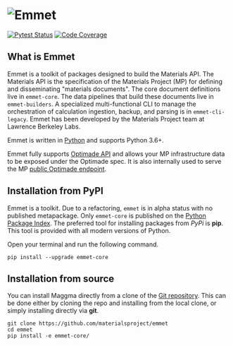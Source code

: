 # ![Emmet](images/logo_w_text.svg)

[![Pytest Status](https://github.com/materialsproject/emmet/workflows/testing/badge.svg)](https://github.com/materialsproject/emmet/actions?query=workflow%3Atesting)
[![Code Coverage](https://codecov.io/gh/materialsproject/emmet/branch/main/graph/badge.svg)](https://codecov.io/gh/materialsproject/emmet)

## What is Emmet

Emmet is a toolkit of packages designed to build the Materials API. The Materials API is the specification of the Materials Project (MP) for defining and disseminating "materials documents". The core document definitions live in `emmet-core`. The data pipelines that build these documents live in `emmet-builders`. A specialized multi-functional CLI to manage the orchestration of calculation ingestion, backup, and parsing is in `emmet-cli-legacy`. Emmet has been developed by the Materials Project team at Lawrence Berkeley Labs.

Emmet is written in [Python](http://docs.python-guide.org/en/latest/) and supports Python 3.6+.

Emmet fully supports [Optimade API](https://optimade.org) and allows your MP infrastructure data to be exposed under the Optimade spec. It is also internally used to serve the MP [public Optimade endpoint](https://optimade.materialsproject.org).

## Installation from PyPI

Emmet is a toolkit. Due to a refactoring, `emmet` is in alpha status with no published metapackage. Only `emmet-core` is published on the [Python Package Index](https://pypi.org/project/emmet-core/). The preferred tool for installing
packages from _PyPi_ is **pip**. This tool is provided with all modern
versions of Python.

Open your terminal and run the following command.

```shell
pip install --upgrade emmet-core
```

## Installation from source

You can install Maggma directly from a clone of the [Git repository](https://github.com/materialsproject/maggma). This can be done either by cloning the repo and installing from the local clone, or simply installing directly via **git**.

```shell tab="Local Clone"
git clone https://github.com/materialsproject/emmet
cd emmet
pip install -e emmet-core/
```
